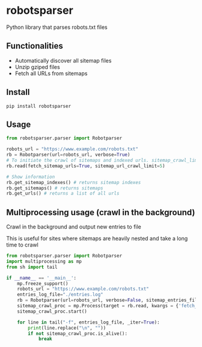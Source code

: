 # robotsparser
Python library that parses robots.txt files

## Functionalities

- Automatically discover all sitemap files
- Unzip gziped files
- Fetch all URLs from sitemaps

## Install
```
pip install robotsparser
```

## Usage

```python
from robotsparser.parser import Robotparser

robots_url = "https://www.example.com/robots.txt"
rb = Robotparser(url=robots_url, verbose=True)
# To initiate the crawl of sitemaps and indexed urls. sitemap_crawl_limit argument is optional
rb.read(fetch_sitemap_urls=True, sitemap_url_crawl_limit=5)

# Show information
rb.get_sitemap_indexes() # returns sitemap indexes
rb.get_sitemaps() # returns sitemaps
rb.get_urls() # returns a list of all urls
```

## Multiprocessing usage (crawl in the background)

Crawl in the background and output new entries to file

This is useful for sites where sitemaps are heavily nested and take a long
time to crawl

```python
from robotsparser.parser import Robotparser
import multiprocessing as mp
from sh import tail

if __name__ == '__main__':
    mp.freeze_support()
    robots_url = "https://www.example.com/robots.txt"
    entries_log_file="./entries.log"
    rb = Robotparser(url=robots_url, verbose=False, sitemap_entries_file=entries_log_file)
    sitemap_crawl_proc = mp.Process(target = rb.read, kwargs = {'fetch_sitemap_urls': False})
    sitemap_crawl_proc.start()

    for line in tail("-f", entries_log_file, _iter=True):
        print(line.replace("\n", ""))
        if not sitemap_crawl_proc.is_alive():
            break
```